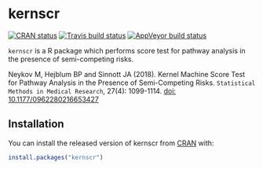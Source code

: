 
<!-- README.md is generated from README.Rmd. Please edit that file -->

# kernscr

<!-- badges: start -->

[![CRAN
status](https://www.r-pkg.org/badges/version/kernscr)](https://CRAN.R-project.org/package=kernscr)
[![Travis build
status](https://travis-ci.org/borishejblum/kernscr.svg?branch=master)](https://travis-ci.org/borishejblum/kernscr)
[![AppVeyor build
status](https://ci.appveyor.com/api/projects/status/github/borishejblum/kernscr?branch=master&svg=true)](https://ci.appveyor.com/project/borishejblum/kernscr)
<!-- badges: end -->

`kernscr` is a R package which performs score test for pathway analysis
in the presence of semi-competing risks.

Neykov M, Hejblum BP and Sinnott JA (2018). Kernel Machine Score Test
for Pathway Analysis in the Presence of Semi-Competing Risks.
`Statistical Methods in Medical Research`, 27(4): 1099-1114.
[doi: 10.1177/0962280216653427](https://doi.org/10.1177/0962280216653427)

## Installation

You can install the released version of kernscr from
[CRAN](https://CRAN.R-project.org/package=kernscr) with:

``` r
install.packages("kernscr")
```
